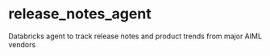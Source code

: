 # release_notes_agent
Databricks agent to track release notes and product trends from major AIML vendors
